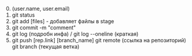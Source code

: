 0. (user.name, user.email)
1. git status
2. git add [files] - добавляет файлы в stage
3. git commit -m "comment"
4. git log (подробн инфа) / git log --oneline (краткая)
5. git push [rep.link] [branch_name]
   git remote (ссылка на репозиторий)
   git branch (текущая ветка)
